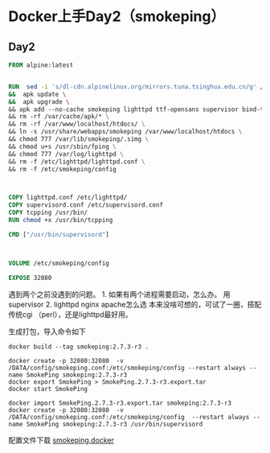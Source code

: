[comment]: # (Copyright 2022 github.com/liantian-cn)

[comment]: # (Released under Attribution-NonCommercial-ShareAlike 4.0 International)

[comment]: # (email liantian.me+code@gmail.com)

# Docker上手Day2（smokeping）

## Day2

``` dockerfile
FROM alpine:latest


RUN  sed -i 's/dl-cdn.alpinelinux.org/mirrors.tuna.tsinghua.edu.cn/g' /etc/apk/repositories \
&&  apk update \
&&  apk upgrade \ 
&& apk add --no-cache smokeping lighttpd ttf-opensans supervisor bind-tools gawk tcptraceroute  \
&& rm -rf /var/cache/apk/* \
&& rm -rf /var/www/localhost/htdocs/ \
&& ln -s /usr/share/webapps/smokeping /var/www/localhost/htdocs \
&& chmod 777 /var/lib/smokeping/.simg \
&& chmod u+s /usr/sbin/fping \
&& chmod 777 /var/log/lighttpd \
&& rm -f /etc/lighttpd/lighttpd.conf \
&& rm -f /etc/smokeping/config



COPY lighttpd.conf /etc/lighttpd/
COPY supervisord.conf /etc/supervisord.conf
COPY tcpping /usr/bin/
RUN chmod +x /usr/bin/tcpping

CMD ["/usr/bin/supervisord"]



VOLUME /etc/smokeping/config

EXPOSE 32080
```

遇到两个之前没遇到的问题。 1. 如果有两个进程需要启动，怎么办。
用supervisor 2. lighttpd nginx apache怎么选
本来没啥可想的，可试了一圈，搭配传统cgi （perl），还是lighttpd最好用。

生成打包，导入命令如下

    docker build --tag smokeping:2.7.3-r3 .

    docker create -p 32080:32080  -v /DATA/config/smokeping.conf:/etc/smokeping/config --restart always --name SmokePing smokeping:2.7.3-r3
    docker export SmokePing > SmokePing.2.7.3-r3.export.tar
    docker start SmokePing

    docker import SmokePing.2.7.3-r3.export.tar smokeping:2.7.3-r3
    docker create -p 32080:32080  -v /DATA/config/smokeping.conf:/etc/smokeping/config  --restart always --name SmokePing smokeping:2.7.3-r3 /usr/bin/supervisord

配置文件下载 [smokeping.docker](smokeping.docker.zip)
